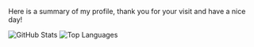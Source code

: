Here is a summary of my profile, thank you for your visit and have a nice day!

![GitHub Stats](https://github-readme-stats.vercel.app/api?username=MinionAttack&count_private=true&theme=default)
![Top Languages](https://github-readme-stats.vercel.app/api/top-langs/?username=MinionAttack&layout=compact&theme=default)
